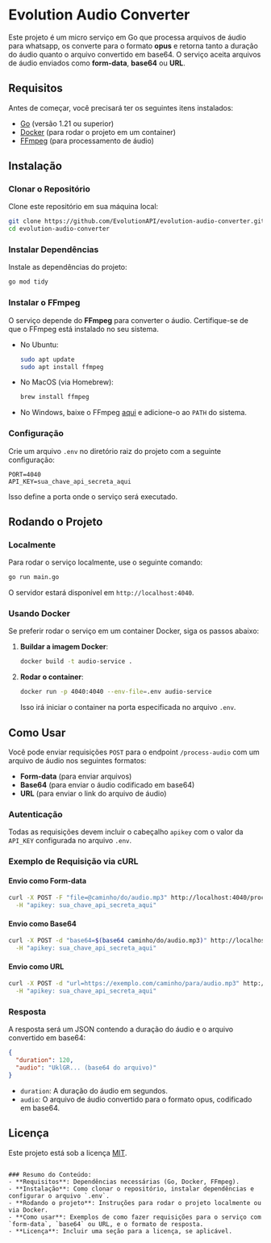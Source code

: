 # Evolution Audio Converter

Este projeto é um micro serviço em Go que processa arquivos de áudio para whatsapp, os converte para o formato **opus** e retorna tanto a duração do áudio quanto o arquivo convertido em base64. O serviço aceita arquivos de áudio enviados como **form-data**, **base64** ou **URL**.

## Requisitos

Antes de começar, você precisará ter os seguintes itens instalados:

- [Go](https://golang.org/doc/install) (versão 1.21 ou superior)
- [Docker](https://docs.docker.com/get-docker/) (para rodar o projeto em um container)
- [FFmpeg](https://ffmpeg.org/download.html) (para processamento de áudio)

## Instalação

### Clonar o Repositório

Clone este repositório em sua máquina local:

```bash
git clone https://github.com/EvolutionAPI/evolution-audio-converter.git
cd evolution-audio-converter
```

### Instalar Dependências

Instale as dependências do projeto:

```bash
go mod tidy
```

### Instalar o FFmpeg

O serviço depende do **FFmpeg** para converter o áudio. Certifique-se de que o FFmpeg está instalado no seu sistema.

- No Ubuntu:

  ```bash
  sudo apt update
  sudo apt install ffmpeg
  ```

- No MacOS (via Homebrew):

  ```bash
  brew install ffmpeg
  ```

- No Windows, baixe o FFmpeg [aqui](https://ffmpeg.org/download.html) e adicione-o ao `PATH` do sistema.

### Configuração

Crie um arquivo `.env` no diretório raiz do projeto com a seguinte configuração:

```env
PORT=4040
API_KEY=sua_chave_api_secreta_aqui
```

Isso define a porta onde o serviço será executado.

## Rodando o Projeto

### Localmente

Para rodar o serviço localmente, use o seguinte comando:

```bash
go run main.go
```

O servidor estará disponível em `http://localhost:4040`.

### Usando Docker

Se preferir rodar o serviço em um container Docker, siga os passos abaixo:

1. **Buildar a imagem Docker**:

   ```bash
   docker build -t audio-service .
   ```

2. **Rodar o container**:

   ```bash
   docker run -p 4040:4040 --env-file=.env audio-service
   ```

   Isso irá iniciar o container na porta especificada no arquivo `.env`.

## Como Usar

Você pode enviar requisições `POST` para o endpoint `/process-audio` com um arquivo de áudio nos seguintes formatos:

- **Form-data** (para enviar arquivos)
- **Base64** (para enviar o áudio codificado em base64)
- **URL** (para enviar o link do arquivo de áudio)

### Autenticação

Todas as requisições devem incluir o cabeçalho `apikey` com o valor da `API_KEY` configurada no arquivo `.env`.

### Exemplo de Requisição via cURL

#### Envio como Form-data

```bash
curl -X POST -F "file=@caminho/do/audio.mp3" http://localhost:4040/process-audio \
  -H "apikey: sua_chave_api_secreta_aqui"
```

#### Envio como Base64

```bash
curl -X POST -d "base64=$(base64 caminho/do/audio.mp3)" http://localhost:4040/process-audio \
  -H "apikey: sua_chave_api_secreta_aqui"
```

#### Envio como URL

```bash
curl -X POST -d "url=https://exemplo.com/caminho/para/audio.mp3" http://localhost:4040/process-audio \
  -H "apikey: sua_chave_api_secreta_aqui"
```

### Resposta

A resposta será um JSON contendo a duração do áudio e o arquivo convertido em base64:

```json
{
  "duration": 120,
  "audio": "UklGR... (base64 do arquivo)"
}
```

- `duration`: A duração do áudio em segundos.
- `audio`: O arquivo de áudio convertido para o formato opus, codificado em base64.

## Licença

Este projeto está sob a licença [MIT](LICENSE).
```

### Resumo do Conteúdo:
- **Requisitos**: Dependências necessárias (Go, Docker, FFmpeg).
- **Instalação**: Como clonar o repositório, instalar dependências e configurar o arquivo `.env`.
- **Rodando o projeto**: Instruções para rodar o projeto localmente ou via Docker.
- **Como usar**: Exemplos de como fazer requisições para o serviço com `form-data`, `base64` ou URL, e o formato de resposta.
- **Licença**: Incluir uma seção para a licença, se aplicável.